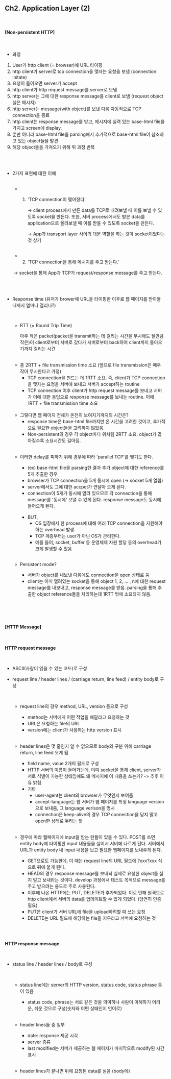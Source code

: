 ## Ch2. Application Layer (2)

<br>

#### [Non-persistent HTTP]

<br>

- 과정

1. User가 http client (= browser)에 URL 타이핑
2. http client가 server로 tcp connection을 맺자는 요청을 보냄 (connection initate)
3. 요청이 들어오면 server가 accept
4. http client가 http request message를 server로 보냄
5. http server는 그에 대한 response message를 client로 보냄 (request object 실은 메시지)
6. http server는 message(with object)를 보낸 다음 자동적으로 TCP connection을 종료
7. http client는 response message를 받고, 메시지에 실려 있는 base-html file을 가지고 screen에 display.
8. 뿐만 아니라 base-html file을 parsing해서 추가적으로 base-html file이 참조하고 있는 object들을 발견
9. 해당 object들을 가져오기 위해 위 과정 반복

<br>

<br>

- 2가지 표현에 대한 이해

  <br>

  - 1. 'TCP connection이 맺어졌다.'

       -> client process에서 만든 data를 TCP로 내려보낼 때 이를 보낼 수 있도록 socket을 만든다. 또한, 서버 process에서도 받은 data를 application으로 올려보낼 때 이를 받을 수 있도록 socket을 만든다.

       -> App과 transport layer 사이의 대문 역할을 하는 것이 socket이었다는 것 상기

    <br>

  - 2. 'TCP connection을 통해 메시지를 주고 받는다.'

  ​             -> socket을 통해 App과 TCP가 request/response message를 주고 받는다.

<br>

<br>

- Response time (유저가 brower에 URL을 타이핑한 이후로 웹 페이지를 받아볼 때까지 얼마나 걸리나?)

  <br>

  - RTT (= Round Trip Time)

    아주 작은 packet(packet을 transmit하는 데 걸리는 시간을 무시해도 될만큼 작은)이 client로부터 서버로 갔다가 서버로부터 back하여 client까지 돌아오기까지 걸리는 시간

  <br>

  - 총 2RTT + file transmission time 소요 (앞으로 file transmission은 매우 작아 무시한다고 가정)
    - TCP connection을 만드는 데 1RTT 소요. 즉, client가 TCP connection을 맺자는 요청을 서버에 보내고 서버가 accept하는 routine
    - TCP connection 이후 client가 http request message를 보내고 서버가 이에 대한 응답으로 response message를 보내는 routine. 이에 1RTT + file transmission time 소요

  <br>

  - 그렇다면 웹 페이지 전체가 온전히 보여지기까지의 시간은?
    - response time은 base-html file까지만 온 시간을 고려한 것이고, 추가적으로 필요한 object들을 고려하지 않았음.
    - Non-persistent의 경우 각 object마다 위처럼 2RTT 소요. object가 많아질수록 소요시간도 길어짐.

  <br>

  - 이러한 delay를 피하기 위해 경우에 따라 'parallel TCP'를 맺기도 한다.

    - (ex) base-html file을 parsing한 결과 추가 object에 대한 reference를 5개 추출한 경우
    - browser가 TCP connection을 5개 동시에 open (-> socket 5개 열림)
    - server에서도 그에 대한 accpet가 연달아 오게 된다.
    - connection이 5개가 동시에 열려 있으므로 각 connection을 통해 message를 '동시에' 보낼 수 있게 된다. response message도 동시에 들어오게 된다.

    <br>

    - BUT,
      - OS 입장에서 한 process에 대해 여러 TCP connection을 지원해야 하는 overhead 발생.
      - TCP 계층부터는 user가 아닌 OS가 관리한다.
      - 예를 들어, socket, buffer 등 운영체제 자원 할당 등의 overhead가 크게 발생할 수 있음

    <br>

  - Persistent mode?

    - 서버가 object를 내보낸 다음에도 connection을 open 상태로 둠
    - client는 이미 열려있는 socket을 통해 object 1, 2, ... , n에 대한 request message를 내보내고, response message를 받음. parsing을 통해 추출한 object reference들을 처리하는데 1RTT 밖에 소요되지 않음.

<br>

<br>

<br>

#### [HTTP Message]

<br>

__HTTP request message__

<br>

- ASCII(사람이 읽을 수 있는 코드)로 구성

- request line / header lines / (carriage return, line feed) / entity body로 구성

  <br>

  - request line의 경우 method, URL, version 등으로 구성

    - method는 서버에게 어떤 작업을 해달라고 요청하는 것
    - URL은 요청하는 file의 URL
    - version에는 client가 사용하는 http version 표시

    <br>

  - header lines은 몇 줄인지 알 수 없으므로 body와 구분 위해 carriage return, line feed 오게 됨

    - field name, value 2개의 필드로 구성
    - HTTP 서버의 이름이 들어가는데, 이미 socket을 통해 client, server가 서로 식별이 가능한 상태임에도 왜 메시지에 이 내용을 쓰는가? -> 추후 이유 밝힘
    - 기타
      - user-agent는 client의 browser가 무엇인지 보여줌
      - accept-language는 웹 서버가 웹 페이지를 특정 language version으로 보내줌, 그 language verison을 명시
      - connection은 keep-alive의 경우 TCP connection을 닫지 말고 open한 상태로 두라는 뜻

    <br>

  - 경우에 따라 웹페이지에 input을 받는 란들이 있을 수 있다. POST를 쓰면 entity body에 타이핑한 input 내용들을 실어서 서버에 나르게 된다. 서버에서 URL과 entity body 내 input 내용을 보고 필요한 웹페이지를 보내주게 된다.

    - GET으로도 가능한데, 이 때는 request line의 URL 필드에 ?xxx?xxx 식으로 뒤에 붙게 된다.
    - HEAD의 경우 response message를 보내되 실제로 요청한 object를 실지 말고 보내라는 것이다. develop 과정에서 테스트 목적으로 message를 주고 받으려는 용도로 주로 사용된다.
    - 이후에 나온 HTTP에는 PUT, DELETE가 추가되었다. 이로 인해 원격으로 http client에서 서버의 data를 업데이트할 수 있게 되었다. (당연히 인증 필요)
    - PUT은 client가 서버 URL에 file을 upload하려할 때 쓰는 요청
    - DELETE는 URL 필드에 해당하는 file을 지우라고 서버에 요청하는 것

<br>

<br>

__HTTP response message__

<br>

- status line / header lines / body로 구성

  <br>

  - status line에는 server의 HTTP version, status code, status phrase 등이 있음

    - status code, phrase는 서로 같은 것을 의미하나 사람이 이해하기 어려운, 쉬운 것으로 구성(숫자와 어떤 상태인지 언어로)

    <br>

  - header lines들 중 일부

    - date: response 제공 시각
    - server 종류
    - last modified는 서버가 제공하는 웹 페이지가 마지막으로 modify된 시간 표시

    <br>

  - header lines가 끝나면 뒤에 요청된 data를 실음 (body에)